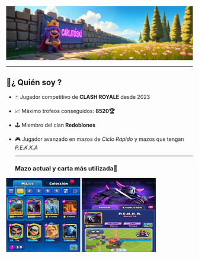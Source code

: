 <img src='https://github.com/Carlitoski/carlitoskii/blob/main/freepik__a-clash-royale-battle-banner-featuring-the-mini-pe__8734.png' width='1000px'/>

***
## 👑¿ Quién soy ?

- 🃏 Jugador competitivo de **CLASH ROYALE** desde 2023
- 📈 Máximo trofeos conseguidos: **8520🏆**
- 🕹️ Miembro del clan **Redoblones**
- 🎮 Jugador avanzado en mazos de *Ciclo Rápido* y mazos que tengan *P.E.K.K.A*

  ***
  ### Mazo actual y carta más utilizada🧩

<img src='https://github.com/Carlitoski/carlitoskii/blob/main/IMG-20250528-WA0013.jpg' width='200px' height=' 200px'/> <img src='https://github.com/Carlitoski/carlitoskii/blob/main/Screenshot_20250528_172952_Clash%20Royale.jpg' width='200px' height=' 200px'/> 
